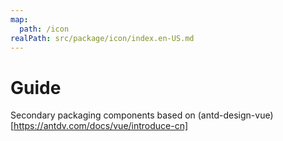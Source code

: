 ```yaml
---
map:
  path: /icon
realPath: src/package/icon/index.en-US.md
---
```


# Guide

Secondary packaging components based on (antd-design-vue)[https://antdv.com/docs/vue/introduce-cn]
